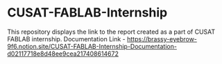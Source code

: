 # CUSAT-FABLAB-Internship
This repository displays the link to the report created as a part of CUSAT FABLAB internship. 
Documentation Link - https://brassy-eyebrow-9f6.notion.site/CUSAT-FABLAB-Internship-Documentation-d02117718e8d48ee9cea217408614672
